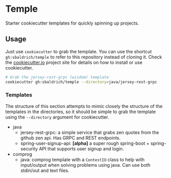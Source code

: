 # Temple

Starter cookiecutter templates for quickly spinning up projects.

## Usage

Just use `cookiecutter` to grab the template. You can use the shortcut `gh:sbaldrich/temple` to refer to this repository instead of cloning it.
Check the [cookiecutter.io](https://cookiecutter.readthedocs.io/) project site for details on how to install or use cookiecutter.

```sh
# Grab the jersey-rest-grpc (wisdom) template
cookiecutter gh:sbaldrich/temple --directory=java/jersey-rest-grpc
```

### Templates

The structure of this section attempts to mimic closely the structure of the templates in the directories, so it should be simple to grab the template using the `--directory` argument for cookiecutter.

* java
  * jersey-rest-grpc: a simple service that grabs zen quotes from the github zen api. Has GRPC and REST endpoints.
  * spring-user-signup-api: **[alpha]** a super rough spring-boot + spring-security API that supports user signup and login.
* comprog
  * java: comprog template with a `ContestIO` class to help with input/output when solving problems using java. Can use both stdin/out and text files.